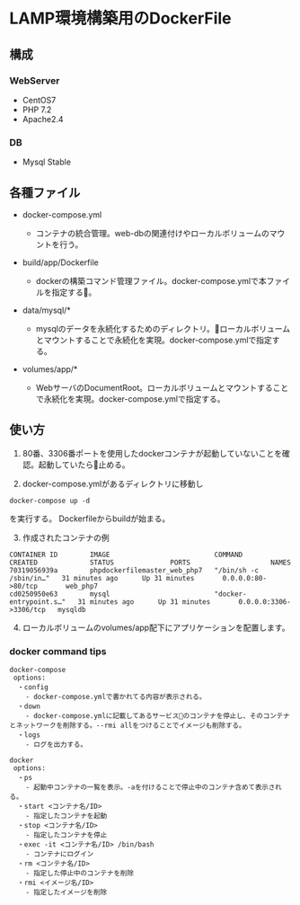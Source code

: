# LAMP環境構築用のDockerFile

## 構成
### WebServer

* CentOS7
* PHP 7.2
* Apache2.4

### DB

* Mysql Stable

## 各種ファイル

- docker-compose.yml
  - コンテナの統合管理。web-dbの関連付けやローカルボリュームのマウントを行う。

- build/app/Dockerfile
  - dockerの構築コマンド管理ファイル。docker-compose.ymlで本ファイルを指定する。

- data/mysql/*
  - mysqlのデータを永続化するためのディレクトリ。ローカルボリュームとマウントすることで永続化を実現。docker-compose.ymlで指定する。

- volumes/app/*
  - WebサーバのDocumentRoot。ローカルボリュームとマウントすることで永続化を実現。docker-compose.ymlで指定する。

## 使い方

1. 80番、3306番ポートを使用したdockerコンテナが起動していないことを確認。起動していたら止める。

2. docker-compose.ymlがあるディレクトリに移動し

```
docker-compose up -d
```

を実行する。
Dockerfileからbuildが始まる。

3. 作成されたコンテナの例

```
CONTAINER ID        IMAGE                          COMMAND                  CREATED             STATUS              PORTS                    NAMES
70319056939a        phpdockerfilemaster_web_php7   "/bin/sh -c /sbin/in…"   31 minutes ago      Up 31 minutes       0.0.0.0:80->80/tcp       web_php7
cd0250950e63        mysql                          "docker-entrypoint.s…"   31 minutes ago      Up 31 minutes       0.0.0.0:3306->3306/tcp   mysqldb

```

4. ローカルボリュームのvolumes/app配下にアプリケーションを配置します。

### docker command tips

```
docker-compose
 options:
  ・config
    - docker-compose.ymlで書かれてる内容が表示される。
  ・down
    - docker-compose.ymlに記載してあるサービスのコンテナを停止し、そのコンテナとネットワークを削除する。--rmi allをつけることでイメージも削除する。
  ・logs
    - ログを出力する。

docker
 options:
  ・ps
    - 起動中コンテナの一覧を表示。-aを付けることで停止中のコンテナ含めて表示される。
  ・start <コンテナ名/ID>
    - 指定したコンテナを起動 
  ・stop <コンテナ名/ID>
    - 指定したコンテナを停止
  ・exec -it <コンテナ名/ID> /bin/bash
    - コンテナにログイン
  ・rm <コンテナ名/ID>
    - 指定した停止中のコンテナを削除
  ・rmi <イメージ名/ID>
    - 指定したイメージを削除
```
